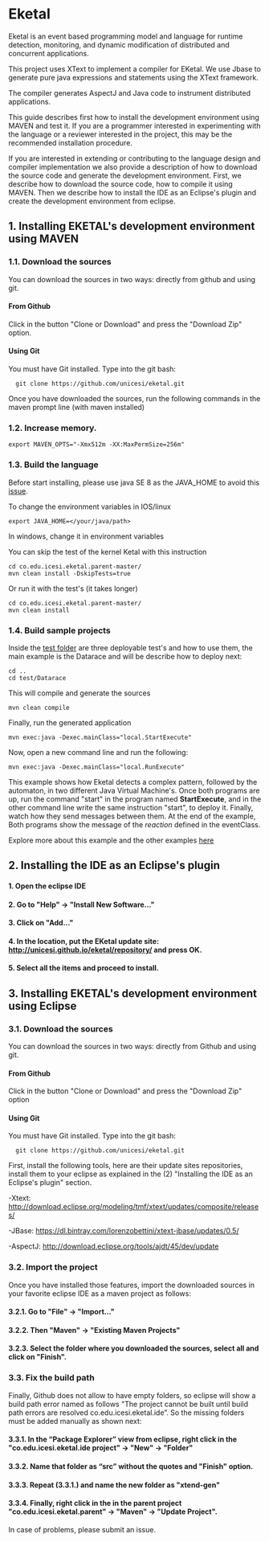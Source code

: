 # Eketal
  Eketal is an event based programming model and language for runtime detection, monitoring, and dynamic modification of distributed and concurrent applications.

  This project uses XText to implement a compiler for EKetal. We use Jbase to generate pure java expressions and statements using the XText framework.

  The compiler generates AspectJ and Java code to instrument distributed applications.

  This guide describes first how to install the development environment using MAVEN and test it. If you are a programmer interested in experimenting with the language or a reviewer interested in the project, this may be the recommended installation procedure.

  If you are interested in extending or contributing to the language design and compiler implementation we also provide a description of how to download the source code and generate the development environment. First, we describe how to download the source code, how to compile it using MAVEN. Then we describe how to install the IDE as an Eclipse's plugin and create the development environment from eclipse.

## 1. Installing EKETAL's development environment using MAVEN
### 1.1. Download the sources
  You can download the sources in two ways: directly from github and using git.
#### From Github
 Click in the button "Clone or Download" and press the "Download Zip" option.
#### Using Git
  You must have Git installed.
  Type into the git bash:

```
  git clone https://github.com/unicesi/eketal.git
```

Once you have downloaded the sources, run the following commands in the maven prompt line (with maven installed)

### 1.2. Increase memory.

```
export MAVEN_OPTS="-Xmx512m -XX:MaxPermSize=256m"
```

### 1.3. Build the language

Before start installing, please use java SE 8 as the JAVA_HOME to avoid this [issue](https://github.com/unicesi/eketal/issues/3).

To change the environment variables in IOS/linux
```
export JAVA_HOME=</your/java/path>
```
In windows, change it in environment variables

You can skip the test of the kernel Ketal with this instruction

```
cd co.edu.icesi.eketal.parent-master/
mvn clean install -DskipTests=true
```

Or run it with the test's (it takes longer)

```
cd co.edu.icesi.eketal.parent-master/
mvn clean install
```

### 1.4. Build sample projects
Inside the [test folder](https://github.com/unicesi/eketal/tree/master/test) are three deployable test's and how to use them, the main example is the Datarace and will be describe how to deploy next:
```
cd ..
cd test/Datarace
```
This will compile and generate the sources
```
mvn clean compile
```
Finally, run the generated application
```
mvn exec:java -Dexec.mainClass="local.StartExecute"
```
Now, open a new command line and run the following:
```
mvn exec:java -Dexec.mainClass="local.RunExecute"
```

This example shows how Eketal detects a complex pattern, followed by the automaton, in two different Java Virtual Machine's. Once both programs are up, run the command "start" in the program named **StartExecute**, and in the other command line write the same instruction "start", to deploy it. Finally, watch how they send messages between them. At the end of the example, Both programs show the message of the *reaction* defined in the eventClass.

Explore more about this example and the other examples [here](https://github.com/unicesi/eketal/tree/master/test)

## 2. Installing the IDE as an Eclipse's plugin
#### 1. Open the eclipse IDE
#### 2. Go to "Help" -> "Install New Software..."
#### 3. Click on "Add..."
#### 4. In the location, put the EKetal update site: http://unicesi.github.io/eketal/repository/ and press OK.
#### 5. Select all the items and proceed to install.

## 3. Installing EKETAL's development environment using Eclipse
### 3.1. Download the sources
  You can download the sources in two ways: directly from Github and using git.
 #### From Github
 Click in the button "Clone or Download" and press the "Download Zip" option
 #### Using Git
  You must have Git installed.
  Type into the git bash:

```
  git clone https://github.com/unicesi/eketal.git
```

First, install the following tools, here are their update sites repositories, install them to your eclipse as explained in the (2) "Installing the IDE as an Eclipse's plugin" section.

-Xtext: http://download.eclipse.org/modeling/tmf/xtext/updates/composite/releases/

-JBase: https://dl.bintray.com/lorenzobettini/xtext-jbase/updates/0.5/

-AspectJ: http://download.eclipse.org/tools/ajdt/45/dev/update

### 3.2. Import the project

Once you have installed those features, import the downloaded sources in your favorite eclipse IDE as a maven project as follows:
#### 3.2.1. Go to "File" -> "Import…"
#### 3.2.2. Then "Maven" -> "Existing Maven Projects"
#### 3.2.3. Select the folder where you downloaded the sources, select all and click on "Finish".

### 3.3. Fix the build path
Finally, Github does not allow to have empty folders, so eclipse will show a build path error named as follows "The project cannot be built until build path errors are resolved co.edu.icesi.eketal.ide”. So the missing folders must be added manually as shown next:

#### 3.3.1. In the “Package Explorer” view from eclipse, right click in the "co.edu.icesi.eketal.ide project" -> "New" -> "Folder"
#### 3.3.2. Name that folder as “src” without the quotes and "Finish" option.
#### 3.3.3. Repeat (3.3.1.) and name the new folder as "xtend-gen"
#### 3.3.4. Finally, right click in the in the parent project "co.edu.icesi.eketal.parent" -> "Maven" -> "Update Project".

In case of problems, please submit an issue.
